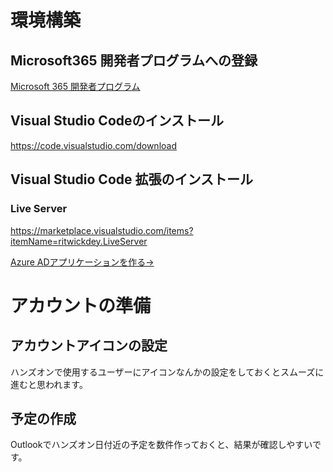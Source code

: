# 環境構築

## Microsoft365 開発者プログラムへの登録

[Microsoft 365 開発者プログラム](https://developer.microsoft.com/ja-jp/microsoft-365/dev-program)

## Visual Studio Codeのインストール

https://code.visualstudio.com/download

## Visual Studio Code 拡張のインストール

### Live Server

https://marketplace.visualstudio.com/items?itemName=ritwickdey.LiveServer

[Azure ADアプリケーションを作る→](./1-make-ad-app.md)

# アカウントの準備

## アカウントアイコンの設定

ハンズオンで使用するユーザーにアイコンなんかの設定をしておくとスムーズに進むと思われます。

## 予定の作成

Outlookでハンズオン日付近の予定を数件作っておくと、結果が確認しやすいです。